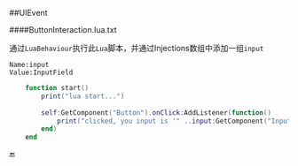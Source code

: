 ##UIEvent

####ButtonInteraction.lua.txt

通过`LuaBehaviour`执行此`Lua`脚本，并通过Injections数组中添加一组`input`

	Name:input
	Value:InputField

```lua
	function start()
		print("lua start...")
	
		self:GetComponent("Button").onClick:AddListener(function()
			print("clicked, you input is '" ..input:GetComponent("InputField").text .."'")
		end)
	end
```

🔚